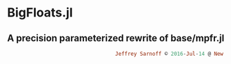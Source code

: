 # BigFloats.jl
## A precision parameterized rewrite of base/mpfr.jl
```ruby
                                   Jeffrey Sarnoff © 2016˗Jul˗14 @ New York City
```


